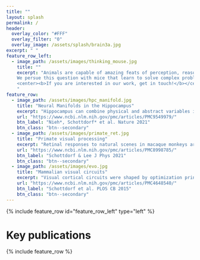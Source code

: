 ```yaml
---
title: ""
layout: splash
permalink: /
header:
  overlay_color: "#FFF"
  overlay_filter: "0"
  overlay_image: /assets/splash/brain3a.jpg
excerpt: " "
feature_row_left:
  - image_path: /assets/images/thinking_mouse.jpg
    title: ""
    excerpt: "Animals are capable of amazing feats of perception, reasoning and planning. If you ever had mice in your kitchen, you will know what we are talking about! How do they do that? And how are these processes instantiated by the coordinated activity of single neurons?<br/><br/>
    We persue this question with mice that learn to solve complex problems in virtual reality. In these animals, we use advanced microscopy, electrophysiology, and artificial intelligence to explore the neural computations underlying perception.<br/><br/>
    <center><b>If you are interested in our work, get in touch!</b></center>
    "
feature_row:
  - image_path: /assets/images/hpc_manifold.jpg
    title: "Neural Manifolds in the Hippocampus"
    excerpt: "Hippocampus can combine physical and abstract variables into the same cognitive map, instantiated as a neural manifold."
    url: "https://www.ncbi.nlm.nih.gov/pmc/articles/PMC9549979/"
    btn_label: "Nieh*, Schottdorf* et al. Nature 2021"
    btn_class: "btn--secondary"
  - image_path: /assets/images/primate_ret.jpg
    title: "Primate visual processing"
    excerpt: "Retinal responses to natural scenes in macaque monkeys are primarily driven by temporal variations though eye movements and gaze shifts."
    url: "https://www.ncbi.nlm.nih.gov/pmc/articles/PMC8998785/"
    btn_label: "Schottdorf & Lee J Phys 2021"
    btn_class: "btn--secondary"
  - image_path: /assets/images/evo.jpg
    title: "Mammalian visual circuits"
    excerpt: "Visual cortical circuits were shaped by optimization principles on evolutionary time scales beginning in the earliest phases of mammalian ancestry."
    url: "https://www.ncbi.nlm.nih.gov/pmc/articles/PMC4648540/"
    btn_label: "Schottdorf et al. PLOS CB 2015"
    btn_class: "btn--secondary"
---
```


{% include feature_row id="feature_row_left" type="left" %}
# Key publications
{% include feature_row %}
